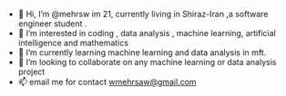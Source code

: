 - 👋 Hi, I’m @mehrsw im 21, currently living in Shiraz-Iran ,a software engineer student .
- 👀 I’m interested in coding , data analysis , machine learning, artificial intelligence and mathematics
- 🌱 I’m currently learning machine learning and data analysis in mft.
- 💞️ I’m looking to collaborate on any machine learning or data analysis project 
- 📫 email me for contact wmehrsaw@gmail.com

<!---
mehrsw/mehrsw is a ✨ special ✨ repository because its `README.md` (this file) appears on your GitHub profile.
You can click the Preview link to take a look at your changes.
--->
